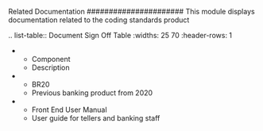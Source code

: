 Related Documentation
######################
This module displays documentation related to the coding standards product

.. list-table:: Document Sign Off Table
   :widths: 25 70 
   :header-rows: 1

   * - Component
     - Description
   
     
   * - BR20
     - Previous banking product from 2020
 

   * - Front End User Manual
     - User guide for tellers and banking staff
 

 

